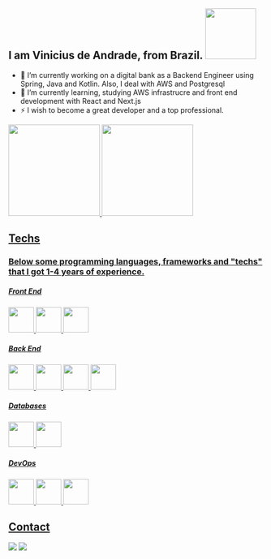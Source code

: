 
<!--
**ViniciusDeAndrade/ViniciusDeAndrade** is a ✨ _special_ ✨ repository because its `README.md` (this file) appears on your GitHub profile.

Here are some ideas to get you started:


- 👯 I’m looking to collaborate on ...
- 🤔 I’m looking for help with ...
- 💬 Ask me about ...
- 📫 How to reach me: ...

-->

## I am Vinicius de Andrade, from Brazil. <img src="https://octocat-generator-assets.githubusercontent.com/my-octocat-1635967162708.png" width=100px height="100"/>
- 🔭 I’m currently working on a digital bank as a Backend Engineer using Spring, Java and Kotlin. Also, I deal with AWS and Postgresql
- 🌱 I’m currently learning, studying AWS infrastrucre and front end development with React and Next.js
- ⚡ I wish to become a great developer and a top professional.

<div id="stat">
  <a href="https://github.com/ViniciusDeAndrade">
  <img height="180em" src="https://github-readme-stats.vercel.app/api/top-langs/?username=ViniciusDeAndrade&layout=compact&langs_count=7&theme=dracula"/>
  <img height="180em" src="https://github-readme-stats.vercel.app/api?username=ViniciusDeAndrade&show_icons=true&theme=dracula&include_all_commits=true&count_private=true"/>
</div>
  
## Techs
  ### Below some programming languages, frameworks and "techs" that I got 1-4 years of experience.
  
  ##### Front End  
  
  <img src="https://cdn.jsdelivr.net/gh/devicons/devicon/icons/react/react-original-wordmark.svg" height="50" width="50"/>
  <img src="https://cdn.jsdelivr.net/gh/devicons/devicon/icons/javascript/javascript-original.svg" height="50" width="50"/>
  <img src="https://cdn.jsdelivr.net/gh/devicons/devicon/icons/materialui/materialui-original.svg" height="50" width="50"/>

  ##### Back End  
  
  <img src="https://cdn.jsdelivr.net/gh/devicons/devicon/icons/kotlin/kotlin-original-wordmark.svg" height="50" width="50"/>
  <img src="https://cdn.jsdelivr.net/gh/devicons/devicon/icons/laravel/laravel-plain-wordmark.svg" height="50" width="50"/>
  <img src="https://cdn.jsdelivr.net/gh/devicons/devicon/icons/spring/spring-plain-wordmark.svg" height="50" width="50"/>
  <img src="https://cdn.jsdelivr.net/gh/devicons/devicon/icons/java/java-original-wordmark.svg" height="50" width="50"/>
  
  ##### Databases
  
  <img src="https://cdn.jsdelivr.net/gh/devicons/devicon/icons/mysql/mysql-original-wordmark.svg" height="50" width="50"/>
  <img src="https://cdn.jsdelivr.net/gh/devicons/devicon/icons/postgresql/postgresql-original-wordmark.svg" height="50" width="50"/>

  ##### DevOps
  
  <img src="https://cdn.jsdelivr.net/gh/devicons/devicon/icons/amazonwebservices/amazonwebservices-original-wordmark.svg" height="50" width="50"/>  
  <img src="https://cdn.jsdelivr.net/gh/devicons/devicon/icons/git/git-original-wordmark.svg" height="50" width="50"/>
  <img src="https://cdn.jsdelivr.net/gh/devicons/devicon/icons/jenkins/jenkins-original.svg" height="50" width="50"/>

  

## Contact
<div>
<a href = "mailto:viniciusclo@gmail.com"><img src="https://img.shields.io/badge/Gmail-D14836?style=for-the-badge&logo=gmail&logoColor=white" target="_blank"></a>
<a href="https://www.linkedin.com/in/viniciusmaa/" target="_blank"><img src="https://img.shields.io/badge/-LinkedIn-%230077B5?style=for-the-badge&logo=linkedin&logoColor=white" target="_blank"></a>   
</div>
